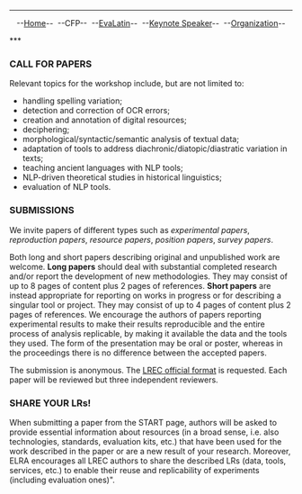 ***

<p style="text-align: center;">--<a href="index">Home</a>--&nbsp;&nbsp;--CFP--&nbsp;&nbsp;--<a href="EvaLatin">EvaLatin</a>--&nbsp;&nbsp;--<a href="Keynote">Keynote Speaker</a>--&nbsp;&nbsp;--<a href="organization">Organization</a>--</p>
***

### CALL FOR PAPERS

Relevant topics for the workshop include, but are not limited to: 
- handling spelling variation; 
- detection and correction of OCR errors; 
- creation and annotation of digital resources; 
- deciphering;
- morphological/syntactic/semantic analysis of textual data;
- adaptation of tools to address diachronic/diatopic/diastratic variation in texts; 
- teaching ancient languages with NLP tools; 
- NLP-driven theoretical studies in historical linguistics;
- evaluation of NLP tools.


### SUBMISSIONS
We invite papers of different types such as *experimental papers*, *reproduction papers*, *resource papers*, *position papers*, *survey papers*. 

Both long and short papers describing original and unpublished work are welcome. 
**Long papers** should deal with substantial completed research and/or report the development of new methodologies. They may consist of up to 8 pages of content plus 2 pages of references. **Short papers** are instead appropriate for reporting on works in progress or for describing a singular tool or project. They may consist of up to 4 pages of content plus 2 pages of references. We encourage the authors of papers reporting experimental results to make their results reproducible and the entire process of analysis replicable, by making it available the data and the tools they used. The form of the presentation may be oral or poster, whereas in the proceedings there is no difference between the accepted papers.

The submission is anonymous. The [LREC official format](https://lrec2020.lrec-conf.org/en/submission2020/authors-kit/) is requested. Each paper will be reviewed but three independent reviewers.

### SHARE YOUR LRs!
When submitting a paper from the START page, authors will be asked to provide essential information about resources (in a broad sense, i.e. also technologies, standards, evaluation kits, etc.) that have been used for the work described in the paper or are a new result of your research.
Moreover, ELRA encourages all LREC authors to share the described LRs (data, tools, services, etc.) to enable their reuse and replicability of experiments (including evaluation ones)".
